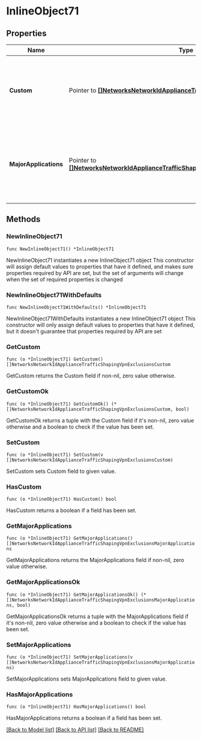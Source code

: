 # InlineObject71

## Properties

Name | Type | Description | Notes
------------ | ------------- | ------------- | -------------
**Custom** | Pointer to [**[]NetworksNetworkIdApplianceTrafficShapingVpnExclusionsCustom**](NetworksNetworkIdApplianceTrafficShapingVpnExclusionsCustom.md) | Custom VPN exclusion rules. Pass an empty array to clear existing rules. | [optional] 
**MajorApplications** | Pointer to [**[]NetworksNetworkIdApplianceTrafficShapingVpnExclusionsMajorApplications**](NetworksNetworkIdApplianceTrafficShapingVpnExclusionsMajorApplications.md) | Major Application based VPN exclusion rules. Pass an empty array to clear existing rules. | [optional] 

## Methods

### NewInlineObject71

`func NewInlineObject71() *InlineObject71`

NewInlineObject71 instantiates a new InlineObject71 object
This constructor will assign default values to properties that have it defined,
and makes sure properties required by API are set, but the set of arguments
will change when the set of required properties is changed

### NewInlineObject71WithDefaults

`func NewInlineObject71WithDefaults() *InlineObject71`

NewInlineObject71WithDefaults instantiates a new InlineObject71 object
This constructor will only assign default values to properties that have it defined,
but it doesn't guarantee that properties required by API are set

### GetCustom

`func (o *InlineObject71) GetCustom() []NetworksNetworkIdApplianceTrafficShapingVpnExclusionsCustom`

GetCustom returns the Custom field if non-nil, zero value otherwise.

### GetCustomOk

`func (o *InlineObject71) GetCustomOk() (*[]NetworksNetworkIdApplianceTrafficShapingVpnExclusionsCustom, bool)`

GetCustomOk returns a tuple with the Custom field if it's non-nil, zero value otherwise
and a boolean to check if the value has been set.

### SetCustom

`func (o *InlineObject71) SetCustom(v []NetworksNetworkIdApplianceTrafficShapingVpnExclusionsCustom)`

SetCustom sets Custom field to given value.

### HasCustom

`func (o *InlineObject71) HasCustom() bool`

HasCustom returns a boolean if a field has been set.

### GetMajorApplications

`func (o *InlineObject71) GetMajorApplications() []NetworksNetworkIdApplianceTrafficShapingVpnExclusionsMajorApplications`

GetMajorApplications returns the MajorApplications field if non-nil, zero value otherwise.

### GetMajorApplicationsOk

`func (o *InlineObject71) GetMajorApplicationsOk() (*[]NetworksNetworkIdApplianceTrafficShapingVpnExclusionsMajorApplications, bool)`

GetMajorApplicationsOk returns a tuple with the MajorApplications field if it's non-nil, zero value otherwise
and a boolean to check if the value has been set.

### SetMajorApplications

`func (o *InlineObject71) SetMajorApplications(v []NetworksNetworkIdApplianceTrafficShapingVpnExclusionsMajorApplications)`

SetMajorApplications sets MajorApplications field to given value.

### HasMajorApplications

`func (o *InlineObject71) HasMajorApplications() bool`

HasMajorApplications returns a boolean if a field has been set.


[[Back to Model list]](../README.md#documentation-for-models) [[Back to API list]](../README.md#documentation-for-api-endpoints) [[Back to README]](../README.md)


